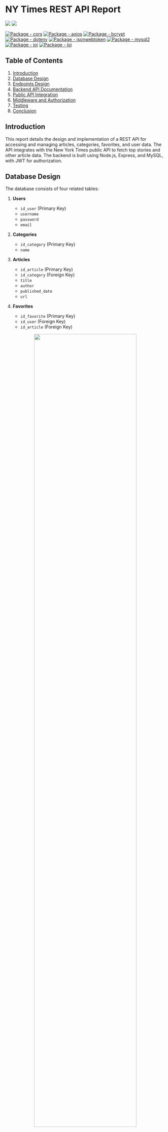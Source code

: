 # NY Times REST API Report

<p>
<a href="https://www.npmjs.com/package/node"><img src="https://img.shields.io/badge/Node.js-43853D?style=for-the-badge&logo=node.js&logoColor=white"></a>
<a href="https://www.npmjs.com/package/express"><img src="https://img.shields.io/badge/Express.js-404D59?style=for-the-badge"></a>
</p>

<p>
    <a href="https://www.npmjs.com/package/cors"><img src="https://img.shields.io/github/package-json/dependency-version/WildanFadillah1512/NyTimesAPI/cors?color=green" alt="Package - cors"></a>
    <a href="https://www.npmjs.com/package/axios"><img src="https://img.shields.io/github/package-json/dependency-version/WildanFadillah1512/NyTimesAPI/axios?color=green" alt="Package - axios"></a>
    <a href="https://www.npmjs.com/package/bcrypt"><img src="https://img.shields.io/github/package-json/dependency-version/WildanFadillah1512/NyTimesAPI/bcryptjs?color=green" alt="Package - bcrypt"></a>
    <a href="https://www.npmjs.com/package/dotenv"><img src="https://img.shields.io/github/package-json/dependency-version/WildanFadillah1512/NyTimesAPI/dotenv?color=green" alt="Package - dotenv"></a>
    <a href="https://www.npmjs.com/package/jsonwebtoken"><img src="https://img.shields.io/github/package-json/dependency-version/WildanFadillah1512/NyTimesAPI/jsonwebtoken?color=green" alt="Package - jsonwebtoken"></a>
    <a href="https://www.npmjs.com/package/mysql2"><img src="https://img.shields.io/github/package-json/dependency-version/WildanFadillah1512/NyTimesAPI/mysql2?color=green" alt="Package - mysql2"></a>
    <a href="https://www.npmjs.com/package/joi"><img src="https://img.shields.io/github/package-json/dependency-version/WildanFadillah1512/NyTimesAPI/joi?color=green" alt="Package - joi"></a>
    <a href="https://www.npmjs.com/package/nodemon"><img src="https://img.shields.io/github/package-json/dependency-version/WildanFadillah1512/NyTimesAPI/nodemon?color=green" alt="Package - joi"></a>
</p>

## Table of Contents

1. [Introduction](#introduction)
2. [Database Design](#database-design)
3. [Endpoints Design](#endpoints-design)
4. [Backend API Documentation](#backend-api-documentation)
5. [Public API Integration](#public-api-integration)
6. [Middleware and Authorization](#middleware-and-authorization)
7. [Testing](#testing)
8. [Conclusion](#conclusion)

## Introduction

This report details the design and implementation of a REST API for accessing and managing articles, categories, favorites, and user data. The API integrates with the New York Times public API to fetch top stories and other article data. The backend is built using Node.js, Express, and MySQL, with JWT for authorization.

## Database Design

The database consists of four related tables:

1. **Users**

   - `id_user` (Primary Key)
   - `username`
   - `password`
   - `email`

2. **Categories**

   - `id_category` (Primary Key)
   - `name`

3. **Articles**

   - `id_article` (Primary Key)
   - `id_category` (Foreign Key)
   - `title`
   - `author`
   - `published_date`
   - `url`

4. **Favorites**
   - `id_favorite` (Primary Key)
   - `id_user` (Foreign Key)
   - `id_article` (Foreign Key)

<p align="center">
        <img width=80% src="./images/erd.png" />
</p>

## Endpoints Design

The API provides a total of **24 endpoints** for managing articles, categories, favorites, and user data, as well as fetching data from the [New York Times API](https://developer.nytimes.com/).

## Backend API Documentation

### Users

- **POST /api/users/register**

  - Parameters: `username`, `password`, `email`
  - Expected Result: `{ message: "User registered successfully" }`

- **POST /api/users/login**

  - Parameters: `username`, `password`, `email`
  - Expected Result: `{ token: "JWT_TOKEN" }`

- **GET /api/users/profile**

  - Headers: `Authorization: Bearer JWT_TOKEN`
  - Expected Result: `{ username, email }`

- **PUT /api/users/profile**

  - Headers: `Authorization: Bearer JWT_TOKEN`
  - Parameters: `username`, `password`, `email`
  - Expected Result: `{ message: "User updated successfully" }`

- **DELETE /api/users/profile**
  - Headers: `Authorization: Bearer JWT_TOKEN`
  - Expected Result: `{ message: "User deleted successfully" }`

### Articles

- **GET /api/articles**

  - Parameters: `username`, `password`, `email`
  - Headers: `Authorization: Bearer JWT_TOKEN`
  - Expected Result: `[ { id_article, title, author, published_date, url, category } ]`

- **POST /api/articles**

  - Headers: `Authorization: Bearer JWT_TOKEN`
  - Parameters: `id_category`, `title`, `author`, `published_date`, `url`
  - Expected Result: `{ message: "Article added successfully" }`

- **PUT /api/articles/:id_article**

  - Headers: `Authorization: Bearer JWT_TOKEN`
  - Parameters: `title`, `author`, `published_date`, `url`, `id_category`
  - Expected Result: `{ message: "Article updated successfully" }`

- **DELETE /api/articles/:id_article**
  - Headers: `Authorization: Bearer JWT_TOKEN`
  - Expected Result: `{ message: "Article deleted successfully" }`

### Categories

- **GET /api/categories**

  - Parameters: `username`, `password`, `email`
  - Headers: `Authorization: Bearer JWT_TOKEN`
  - Expected Result: `[ { id_category, name } ]`

- **POST /api/categories**

  - Headers: `Authorization: Bearer JWT_TOKEN`
  - Parameters: `name`
  - Expected Result: `{ message: "Category added successfully" }`

- **PUT /api/categories/:id_category**

  - Headers: `Authorization: Bearer JWT_TOKEN`
  - Parameters: `name`
  - Expected Result: `{ message: "Category updated successfully" }`

- **DELETE /api/categories/:id_category**
  - Headers: `Authorization: Bearer JWT_TOKEN`
  - Expected Result: `{ message: "Category deleted successfully" }`

### Favorites

- **GET /api/favorites**

  - Parameters: `username`, `password`, `email`
  - Headers: `Authorization: Bearer JWT_TOKEN`
  - Expected Result: `[ { id_favorite, title, author, published_date, url, category } ]`

- **POST /api/favorites**

  - Headers: `Authorization: Bearer JWT_TOKEN`
  - Parameters: `id_article`
  - Expected Result: `{ message: "Added to favorites" }`

- **PUT /api/favorites/:id_favorite**

  - Headers: `Authorization: Bearer JWT_TOKEN`
  - Parameters: `id_article`
  - Expected Result: `{ message: "Favorite updated successfully" }`

- **DELETE /api/favorites/:id_favorite**
  - Headers: `Authorization: Bearer JWT_TOKEN`
  - Expected Result: `{ message: "Removed from favorites" }`

### NY Times

- **GET /api/nyt/top-stories**

  - Parameters: `username`, `password`, `email`
  - Headers: `Authorization: Bearer JWT_TOKEN`
  - Expected Result: `{ results: [ ... ] }`

- **GET /api/nyt/search**

  - Parameters: `username`, `password`, `email`
  - Headers: `Authorization: Bearer JWT_TOKEN`
  - Parameters: `query`
  - Expected Result: `{ results: [ ... ] }`

- **GET /api/nyt/search/date**

  - Parameters: `username`, `password`, `email`
  - Headers: `Authorization: Bearer JWT_TOKEN`
  - Parameters: `query`, `begin_date`, `end_date`
  - Expected Result: `{ results: [ ... ] }`

- **GET /api/nyt/top-stories/:category**

  - Parameters: `username`, `password`, `email`
  - Headers: `Authorization: Bearer JWT_TOKEN`
  - Parameters: `category`
  - Expected Result: `{ results: [ ... ] }`

- **GET /api/nyt/most-shared/:period**

  - Parameters: `username`, `password`, `email`
  - Headers: `Authorization: Bearer JWT_TOKEN`
  - Parameters: `period`
  - Expected Result: `{ results: [ ... ] }`

- **GET /api/nyt/book-reviews**

  - Parameters: `username`, `password`, `email`
  - Headers: `Authorization: Bearer JWT_TOKEN`
  - Parameters: `query`
  - Expected Result: `{ results: [ ... ] }`

- **GET /api/nyt/articles/section/:section**
  - Parameters: `username`, `password`, `email`
  - Headers: `Authorization: Bearer JWT_TOKEN`
  - Parameters: `section`
  - Expected Result: `{ results: [ ... ] }`

You can see more details in the following documentation [here](https://documenter.getpostman.com/view/40838067/2sAYQanBYG)

## Testing Result

Each endpoint has been tested using Postman to ensure correct functionality and expected results.

**1. Login**

<p align="center">
        <img src="./images/testing/login.png" />
</p>

**2. NY Times**

<p align="center">
        <img src="./images/testing/ny-times.png" />
</p>

**3. Get Database Article**

<p align="center">
        <img src="./images/testing/article.png" />
</p>

## Public API Integration

The API integrates with the New York Times public API to fetch top stories, search articles, get most shared articles, and book reviews.

## Middleware and Authorization

The API uses several middleware functions for validation and authorization:

- **patternValidation**: Validates request body using Joi.
- **verifyLogin**: Verifies user credentials.
- **verifyToken**: Verifies JWT token.

## Conclusion

This report details the design and implementation of a REST API for managing articles, categories, favorites, and user data, with integration to the New York Times public API. The API uses middleware for validation and authorization, ensuring secure and reliable access to resources.
